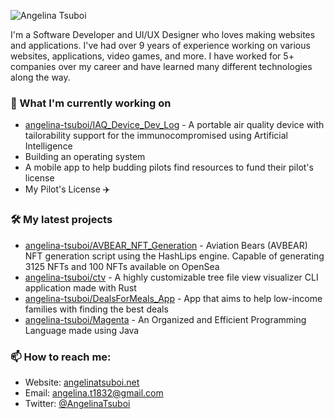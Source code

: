 ![Angelina Tsuboi](https://github.com/angelina-tsuboi/angelina-tsuboi/blob/master/images/Headline.png)


I'm a Software Developer and UI/UX Designer who loves making websites and applications. I've had over 9 years of experience working on various websites, applications, video games, and more. I have worked for 5+ companies over my career and have learned many different technologies along the way.

### 👷 What I'm currently working on

- [angelina-tsuboi/IAQ_Device_Dev_Log](https://github.com/angelina-tsuboi/IAQ_Device_Dev_Log) - A portable air quality device with tailorability support for the immunocompromised using Artificial Intelligence
- Building an operating system
- A mobile app to help budding pilots find resources to fund their pilot's license
- My Pilot's License ✈️ 

### 🛠 My latest projects

- [angelina-tsuboi/AVBEAR_NFT_Generation](https://github.com/angelina-tsuboi/AVBEAR_NFT_Generation) - Aviation Bears (AVBEAR) NFT generation script using the HashLips engine. Capable of generating 3125 NFTs and 100 NFTs available on OpenSea
- [angelina-tsuboi/ctv](https://github.com/angelina-tsuboi/RustCLI) - A highly customizable tree file view visualizer CLI application made with Rust
- [angelina-tsuboi/DealsForMeals_App](https://github.com/angelina-tsuboi/DealsForMeals_App) - App that aims to help low-income families with finding the best deals
- [angelina-tsuboi/Magenta](https://github.com/angelina-tsuboi/Magenta) - An Organized and Efficient Programming Language made using Java

### 📫 How to reach me:

- Website: [angelinatsuboi.net](https://angelinatsuboi.net/)
- Email: [angelina.t1832@gmail.com](mailto:angelina.t1832@gmail.com)
- Twitter: [@AngelinaTsuboi](https://twitter.com/AngelinaTsuboi)
